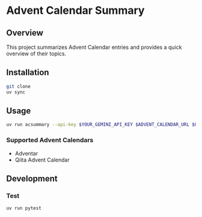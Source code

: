 # Advent Calendar Summary

## Overview
This project summarizes Advent Calendar entries and provides a quick overview of their topics.

## Installation


```bash
git clone
uv sync
```

## Usage

```bash
uv run acsummary --api-key $YOUR_GEMINI_API_KEY $ADVENT_CALENDAR_URL $OUTPUT_CSV
```

### Supported Advent Calendars

- Adventar
- Qiita Advent Calendar


## Development

### Test

```bash
uv run pytest
```